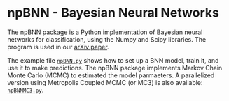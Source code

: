 # npBNN - Bayesian Neural Networks
The npBNN package is a Python implementation of Bayesian neural networks for classification, using the Numpy and Scipy libraries. The program is used in our [arXiv paper](https://arxiv.org/abs/2005.04987).

The example file [`npBNN.py`](https://github.com/dsilvestro/npBNN/blob/master/npBNN.py) shows how to set up a BNN model, train it, and use it to make predictions.
The npBNN package implements Markov Chain Monte Carlo (MCMC) to estimated the model parmaeters. A parallelized version using Metropolis Coupled MCMC (or MC3) is also available: [`npBNNMC3.py`](https://github.com/dsilvestro/npBNN/blob/master/npBNNMC3.py).

